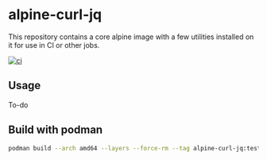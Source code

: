 # alpine-curl-jq

This repository contains a core alpine image with a few utilities installed on it for use in CI or other jobs.

[![ci](https://github.com/mmansell83/alpine-curl-jq/actions/workflows/main.yml/badge.svg)](https://github.com/mmansell83/alpine-curl-jq/actions/workflows/main.yml)

## Usage

To-do

## Build with podman

```bash
podman build --arch amd64 --layers --force-rm --tag alpine-curl-jq:test -f Dockerfile
```

